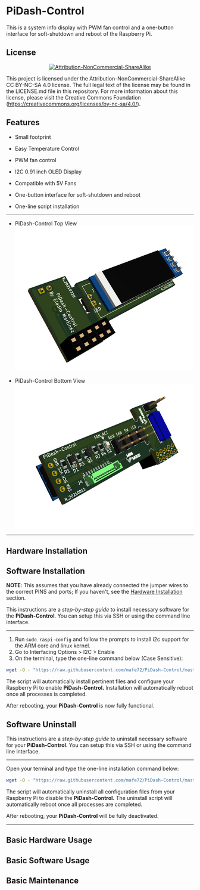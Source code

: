 # PiDash-Control
This is a system info display with PWM fan control and a one-button interface for soft-shutdown and reboot of the Raspberry Pi.

License
-------
<div align="center"><a rel="license" href="https://creativecommons.org/licenses/by-nc-sa/4.0/"><img alt="Attribution-NonCommercial-ShareAlike" style="border-width:0" src="https://i.creativecommons.org/l/by-nc-sa/4.0/88x31.png" /></a><br /></div>

This project is licensed under the Attribution-NonCommercial-ShareAlike CC BY-NC-SA 4.0 license. The full legal text of the license may be found in the LICENSE.md file in this repository. For more information about this license, please visit 
the Creative Commons Foundation (https://creativecommons.org/licenses/by-nc-sa/4.0/).

Features
--------
* Small footprint

* Easy Temperature Control

* PWM fan control

* I2C 0.91 inch OLED Display

* Compatible with 5V Fans

* One-button interface for soft-shutdown and reboot

* One-line script installation

----------
* PiDash-Control Top View
![PiDash-Control Top View](pictures/iso_top_wt.png)

* PiDash-Control Bottom View
![PiDash-Control Bottom View](pictures/iso_bottom_wt.png)
----------

Hardware Installation
---------------------


Software Installation
---------------------

**NOTE**: This assumes that you have already connected the jumper wires to the correct PINS and ports;
If you haven't, see the [Hardware Installation](#hardware-installation) section.

This instructions are a *step-by-step guide* to install necessary software for the **PiDash-Control**.
You can setup this via SSH or using the command line interface.

----------

1. Run ```sudo raspi-config``` and follow the prompts to install i2c support for the ARM core and linux kernel.
2. Go to Interfacing Options > I2C > Enable
3. On the terminal, type the one-line command below (Case Sensitive):

```bash
wget -O - "https://raw.githubusercontent.com/mafe72/PiDash-Control/master/install.sh" | sudo bash
```

The script will automatically install pertinent files and configure your Raspberry Pi to enable **PiDash-Control.**
Installation will automatically reboot once all processes is completed.

After rebooting, your **PiDash-Control** is now fully functional.

Software Uninstall
---------------------

This instructions are a *step-by-step guide* to uninstall necessary software for your **PiDash-Control**.
You can setup this via SSH or using the command line interface.

----------

Open your terminal and type the one-line installation command below:
```bash
wget -O - "https://raw.githubusercontent.com/mafe72/PiDash-Control/master/uninstall.sh" | sudo bash
```

The script will automatically uninstall all configuration files from your Raspberry Pi to disable the **PiDash-Control.**
The uninstall script will automatically reboot once all processes are completed.

After rebooting, your **PiDash-Control** will be fully deactivated.

----------

Basic Hardware Usage
--------------------


Basic Software Usage
--------------------


Basic Maintenance
-----------------

